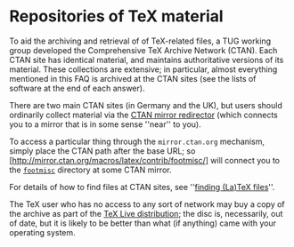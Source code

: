 # Repositories of TeX material

To aid the archiving and retrieval of of TeX-related files, a
TUG working group developed the Comprehensive TeX Archive
Network (CTAN).  Each CTAN site has identical material,
and maintains authoritative versions of its material.  These
collections are extensive; in particular, almost everything mentioned
in this FAQ
is archived at the CTAN sites (see the lists of software at the
end of each answer).

There are two main CTAN sites (in Germany and the UK),
but users should ordinarily collect material via the 
[CTAN mirror redirector](http://mirror.ctan.org/)
(which connects you to a mirror that is in some sense ''near'' to
you).

To access a particular thing through the `mirror.ctan.org`
mechanism, simply place the CTAN path after the base
URL; so
[http://mirror.ctan.org/macros/latex/contrib/footmisc/] will
connect you to the [`footmisc`](http://ctan.org/pkg/footmisc) directory at some CTAN
mirror.

For details of how to find files at CTAN sites, see
''[finding (La)TeX files](./FAQ-findfiles.html)''.

The TeX user who has no access to any sort of
network may buy a copy of the archive as part of the
[TeX&nbsp;Live distribution](./FAQ-CD.html); the disc is, necessarily, out
of date, but it is likely to be better than what (if anything) came
with your operating system.

